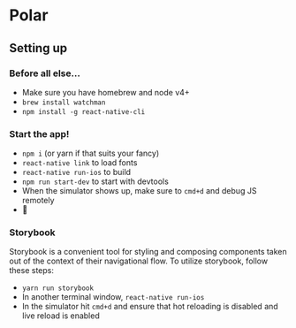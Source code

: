 # Polar

## Setting up

### Before all else...
- Make sure you have homebrew and node v4+
- `brew install watchman`
- `npm install -g react-native-cli`

### Start the app!
- `npm i` (or yarn if that suits your fancy)
- `react-native link` to load fonts
- `react-native run-ios` to build
- `npm run start-dev` to start with devtools
- When the simulator shows up, make sure to `cmd+d` and debug JS remotely
- 🎉

### Storybook
Storybook is a convenient tool for styling and composing components taken out of the context of their navigational flow. To utilize storybook, follow these steps:
- `yarn run storybook`
- In another terminal window, `react-native run-ios`
- In the simulator hit `cmd+d` and ensure that hot reloading is disabled and live reload is enabled
